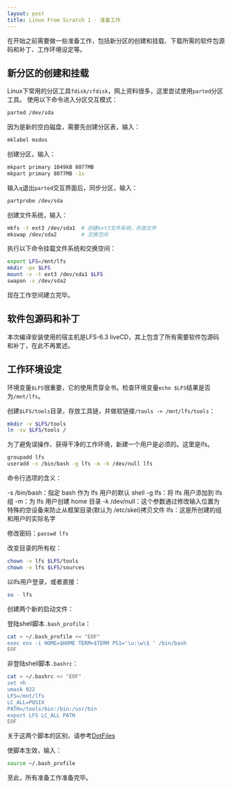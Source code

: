 ```yaml
---
layout: post
title: Linux From Scratch 1 - 准备工作
---
```

在开始之前需要做一些准备工作，包括新分区的创建和挂载、下载所需的软件包源码和补丁、工作环境设定等。

## 新分区的创建和挂载

Linux下常用的分区工具`fdisk/cfdisk`，网上资料很多，这里尝试使用`parted`分区工具。
使用以下命令进入分区交互模式：
``` bash
parted /dev/sda
```
因为是新的空白磁盘，需要先创建分区表，输入：
``` bash
mklabel msdos
```
创建分区，输入：
``` bash
mkpart primary 1049kB 8077MB
mkpart primary 8077MB -1s
```
输入`q`退出`parted`交互界面后，同步分区，输入：
``` bash
partprobe /dev/sda
```
创建文件系统，输入：
``` bash
mkfs -t ext3 /dev/sda1	# 创建ext3文件系统，存放文件
mkswap /dev/sda2		# 交换空间
```
执行以下命令挂载文件系统和交换空间：
``` bash
export LFS=/mnt/lfs
mkdir -pv $LFS
mount -v -t ext3 /dev/sda1 $LFS
swapon -v /dev/sda2
```
现在工作空间建立完毕。

## 软件包源码和补丁

本次编译安装使用的宿主机是LFS-6.3 liveCD，其上包含了所有需要软件包源码和补丁，在此不再累述。

## 工作环境设定

环境变量`$LFS`很重要，它的使用贯穿全书。检查环境变量`echo $LFS`结果是否为`/mnt/lfs`。

创建`$LFS/tools`目录，存放工具链，并做软链接`/tools -> /mnt/lfs/tools`：
``` bash
mkdir -v $LFS/tools
ln -sv $LFS/tools /
```
为了避免误操作、获得干净的工作环境，新建一个用户是必须的。这里是lfs。
``` bash
groupadd lfs
useradd -s /bin/bash -g lfs -m -k /dev/null lfs
```
命令行选项的含义：

-s /bin/bash：指定 bash 作为 lfs 用户的默认 shell
-g lfs：将 lfs 用户添加到 lfs 组
-m：为 lfs 用户创建 home 目录
-k /dev/null：这个参数通过修改输入位置为特殊的空设备来防止从框架目录(默认为 /etc/skel)拷贝文件
lfs：这是所创建的组和用户的实际名字

修改密码：`passwd lfs`

改变目录的所有权：
``` bash
chown -v lfs $LFS/tools
chown -v lfs $LFS/sources
```
以lfs用户登录，或者直接：
``` bash
su - lfs
```
创建两个新的启动文件：

登陆shell脚本`.bash_profile`：

``` bash
cat > ~/.bash_profile << "EOF"
exec env -i HOME=$HOME TERM=$TERM PS1='\u:\w\$ ' /bin/bash
EOF
```

非登陆shell脚本`.bashrc`：

``` bash
cat > ~/.bashrc << "EOF"
set +h
umask 022
LFS=/mnt/lfs
LC_ALL=POSIX
PATH=/tools/bin:/bin:/usr/bin
export LFS LC_ALL PATH
EOF
```

关于这两个脚本的区别，请参考[DotFiles](https://wiki.debian.org/DotFiles)

使脚本生效，输入：
``` bash
source ~/.bash_profile
```
至此，所有准备工作准备完毕。
